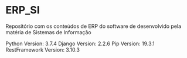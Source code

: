 # ERP_SI
Repositório com os conteúdos de ERP do software de desenvolvido pela matéria de Sistemas de Informação 

Python Version: 3.7.4
Django Version: 2.2.6
Pip Version: 19.3.1
RestFramework Version: 3.10.3

